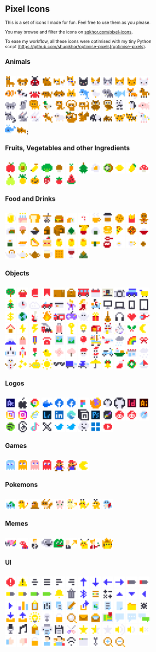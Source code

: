 # Pixel Icons

This is a set of icons I made for fun. Feel free to use them as you please.

You may browse and filter the icons on [sqkhor.com/pixel-icons](https://sqkhor.com/pixel-icons).

To ease my workflow, all these icons were optimised with my tiny Python script [https://github.com/shuqikhor/optimise-pixels](optimise-pixels).

## Animals
\
<img width="36" src="icons/alpaca.svg" title="alpaca.svg">
<img width="36" src="icons/bear.svg" title="bear.svg">
<img width="36" src="icons/bug.svg" title="bug.svg">
<img width="36" src="icons/capybara.svg" title="capybara.svg">
<img width="36" src="icons/cat.svg" title="cat.svg">
<img width="36" src="icons/cat-sit.svg" title="cat-sit.svg">
<img width="36" src="icons/cat-black.svg" title="cat-black.svg">
<img width="36" src="icons/cat-calico.svg" title="cat-calico.svg">
<img width="36" src="icons/cat-grey.svg" title="cat-grey.svg">
<img width="36" src="icons/cat-orange.svg" title="cat-orange.svg">
<img width="36" src="icons/cat-tabby.svg" title="cat-tabby.svg">
<img width="36" src="icons/cat-white.svg" title="cat-white.svg">
<img width="36" src="icons/clownfish.svg" title="clownfish.svg">
<img width="36" src="icons/cow.svg" title="cow.svg">
<img width="36" src="icons/crab.svg" title="crab.svg">
<img width="36" src="icons/dog.svg" title="dog.svg">
<img width="36" src="icons/dog-beagle.svg" title="dog-beagle.svg">
<img width="36" src="icons/dog-shiba.svg" title="dog-shiba.svg">
<img width="36" src="icons/dolphin.svg" title="dolphin.svg">
<img width="36" src="icons/duck.svg" title="duck.svg">
<img width="36" src="icons/elephant.svg" title="elephant.svg">
<img width="36" src="icons/fish.svg" title="fish.svg">
<img width="36" src="icons/fox.svg" title="fox.svg">
<img width="36" src="icons/horse.svg" title="horse.svg">
<img width="36" src="icons/koala.svg" title="koala.svg">
<img width="36" src="icons/koala-hug.svg" title="koala-hug.svg">
<img width="36" src="icons/lion.svg" title="lion.svg">
<img width="36" src="icons/mallard.svg" title="mallard.svg">
<img width="36" src="icons/monkey.svg" title="monkey.svg">
<img width="36" src="icons/monkey-love.svg" title="monkey-love.svg">
<img width="36" src="icons/monkey-walk.svg" title="monkey-walk.svg">
<img width="36" src="icons/owl-1.svg" title="owl-1.svg">
<img width="36" src="icons/owl-2.svg" title="owl-2.svg">
<img width="36" src="icons/panda.svg" title="panda.svg">
<img width="36" src="icons/penguin.svg" title="penguin.svg">
<img width="36" src="icons/pig.svg" title="pig.svg">
<img width="36" src="icons/raccoon.svg" title="raccoon.svg">
<img width="36" src="icons/rabbit-grey.svg" title="rabbit-grey.svg">
<img width="36" src="icons/rabbit-white.svg" title="rabbit-white.svg">
<img width="36" src="icons/rudolph.svg" title="rudolph.svg">
<img width="36" src="icons/sheep.svg" title="sheep.svg">
<img width="36" src="icons/sloth.svg" title="sloth.svg">
<img width="36" src="icons/squirrel.svg" title="squirrel.svg">
<img width="36" src="icons/tapir.svg" title="tapir.svg">
<img width="36" src="icons/tapir-baby.svg" title="tapir-baby.svg">
<img width="36" src="icons/tiger.svg" title="tiger.svg">
<img width="36" src="icons/tiger-walk.svg" title="tiger-walk.svg">
<img width="36" src="icons/unicorn.svg" title="unicorn.svg">
<img width="36" src="icons/whale.svg" title="whale.svg">
<img width="36" src="icons/wombat.svg" title="wombat.svg">

## Fruits, Vegetables and other Ingredients
\
<img width="36" src="icons/apple.svg" title="apple.svg">
<img width="36" src="icons/avocado.svg" title="avocado.svg">
<img width="36" src="icons/banana.svg" title="banana.svg">
<img width="36" src="icons/broccoli.svg" title="broccoli.svg">
<img width="36" src="icons/brown-mushroom.svg" title="brown-mushroom.svg">
<img width="36" src="icons/carrot.svg" title="carrot.svg">
<img width="36" src="icons/durian.svg" title="durian.svg">
<img width="36" src="icons/egg.svg" title="egg.svg">
<img width="36" src="icons/kiwifruit.svg" title="kiwifruit.svg">
<img width="36" src="icons/lemon.svg" title="lemon.svg">
<img width="36" src="icons/mango.svg" title="mango.svg">
<img width="36" src="icons/mushroom.svg" title="mushroom.svg">
<img width="36" src="icons/pear.svg" title="pear.svg">
<img width="36" src="icons/pineapple.svg" title="pineapple.svg">
<img width="36" src="icons/pumpkin.svg" title="pumpkin.svg">
<img width="36" src="icons/strawberry.svg" title="strawberry.svg">
<img width="36" src="icons/tomato.svg" title="tomato.svg">
<img width="36" src="icons/watermelon.svg" title="watermelon.svg">

## Food and Drinks
\
<img width="36" src="icons/beer.svg" title="beer.svg">
<img width="36" src="icons/birthday-cake.svg" title="birthday-cake.svg">
<img width="36" src="icons/bread.svg" title="bread.svg">
<img width="36" src="icons/bubble-tea.svg" title="bubble-tea.svg">
<img width="36" src="icons/burger.svg" title="burger.svg">
<img width="36" src="icons/california-roll.svg" title="california-roll.svg">
<img width="36" src="icons/candycane.svg" title="candycane.svg">
<img width="36" src="icons/coffee.svg" title="coffee.svg">
<img width="36" src="icons/coffee-takeaway.svg" title="coffee-takeaway.svg">
<img width="36" src="icons/cookie.svg" title="cookie.svg">
<img width="36" src="icons/fries.svg" title="fries.svg">
<img width="36" src="icons/gingerbread-man.svg" title="gingerbread-man.svg">
<img width="36" src="icons/gua-bao.svg" title="gua-bao.svg">
<img width="36" src="icons/ice-cream.svg" title="ice-cream.svg">
<img width="36" src="icons/lu-rou-fan.svg" title="lu-rou-fan.svg">
<img width="36" src="icons/mooncake-slice.svg" title="mooncake-slice.svg">
<img width="36" src="icons/mooncake-whole.svg" title="mooncake-whole.svg">
<img width="36" src="icons/nasilemak.svg" title="nasilemak.svg">
<img width="36" src="icons/noodles.svg" title="noodles.svg">
<img width="36" src="icons/onigiri.svg" title="onigiri.svg">
<img width="36" src="icons/pancakes.svg" title="pancakes.svg">
<img width="36" src="icons/pizza-slice.svg" title="pizza-slice.svg">
<img width="36" src="icons/pizza-whole.svg" title="pizza-whole.svg">
<img width="36" src="icons/rice.svg" title="rice.svg">
<img width="36" src="icons/salmon-maki.svg" title="salmon-maki.svg">
<img width="36" src="icons/salmon-nigiri.svg" title="salmon-nigiri.svg">
<img width="36" src="icons/sandwich.svg" title="sandwich.svg">
<img width="36" src="icons/shortcake.svg" title="shortcake.svg">
<img width="36" src="icons/siumai1.svg" title="siumai1.svg">
<img width="36" src="icons/siumai2.svg" title="siumai2.svg">
<img width="36" src="icons/siumai3.svg" title="siumai3.svg">
<img width="36" src="icons/tamago-nigiri.svg" title="tamago-nigiri.svg">
<img width="36" src="icons/tang-yuan.svg" title="tang-yuan.svg">
<img width="36" src="icons/teacup-chinese.svg" title="teacup-chinese.svg">
<img width="36" src="icons/teacup-white-gold.svg" title="teacup-white-gold.svg">
<img width="36" src="icons/teacup-yixing.svg" title="teacup-yixing.svg">
<img width="36" src="icons/teapot-japanese.svg" title="teapot-japanese.svg">
<img width="36" src="icons/teapot-white-gold.svg" title="teapot-white-gold.svg">
<img width="36" src="icons/teapot-yixing.svg" title="teapot-yixing.svg">
<img width="36" src="icons/tehtarik.svg" title="tehtarik.svg">
<img width="36" src="icons/waffle.svg" title="waffle.svg">
<img width="36" src="icons/wine.svg" title="wine.svg">
<img width="36" src="icons/zongzi.svg" title="zongzi.svg">

## Objects
\
<img width="36" src="icons/apple-tree.svg" title="apple-tree.svg">
<img width="36" src="icons/basket.svg" title="basket.svg">
<img width="36" src="icons/book.svg" title="book.svg">
<img width="36" src="icons/bookmark.svg" title="bookmark.svg">
<img width="36" src="icons/box.svg" title="box.svg">
<img width="36" src="icons/briefcase.svg" title="briefcase.svg">
<img width="36" src="icons/bus.svg" title="bus.svg">
<img width="36" src="icons/calendar.svg" title="calendar.svg">
<img width="36" src="icons/camera-polaroid.svg" title="camera-polaroid.svg">
<img width="36" src="icons/camera.svg" title="camera.svg">
<img width="36" src="icons/car.svg" title="car.svg">
<img width="36" src="icons/cart.svg" title="cart.svg">
<img width="36" src="icons/christmas-tree.svg" title="christmas-tree.svg">
<img width="36" src="icons/clock.svg" title="clock.svg">
<img width="36" src="icons/cloud.svg" title="cloud.svg">
<img width="36" src="icons/convertible.svg" title="convertible.svg">
<img width="36" src="icons/credit-card.svg" title="credit-card.svg">
<img width="36" src="icons/dancing-man.svg" title="dancing-man.svg">
<img width="36" src="icons/dancing-woman.svg" title="dancing-woman.svg">
<img width="36" src="icons/delivery.svg" title="delivery.svg">
<img width="36" src="icons/device-computer.svg" title="device-computer.svg">
<img width="36" src="icons/device-laptop.svg" title="device-laptop.svg">
<img width="36" src="icons/device-smartphone.svg" title="device-smartphone.svg">
<img width="36" src="icons/device-tablet.svg" title="device-tablet.svg">
<img width="36" src="icons/dollar.svg" title="dollar.svg">
<img width="36" src="icons/earth.svg" title="earth.svg">
<img width="36" src="icons/electric-guitar.svg" title="electric-guitar.svg">
<img width="36" src="icons/fire.svg" title="fire.svg">
<img width="36" src="icons/fire-engine.svg" title="fire-engine.svg">
<img width="36" src="icons/game-controller.svg" title="game-controller.svg">
<img width="36" src="icons/ghost.svg" title="ghost.svg">
<img width="36" src="icons/gift.svg" title="gift.svg">
<img width="36" src="icons/guitar.svg" title="guitar.svg">
<img width="36" src="icons/headphones.svg" title="headphones.svg">
<img width="36" src="icons/heart.svg" title="heart.svg">
<img width="36" src="icons/helicopter.svg" title="helicopter.svg">
<img width="36" src="icons/house.svg" title="house.svg">
<img width="36" src="icons/lightning-bolt-1.svg" title="lightning-bolt-1.svg">
<img width="36" src="icons/lightning-bolt-2.svg" title="lightning-bolt-2.svg">
<img width="36" src="icons/locomotive.svg" title="locomotive.svg">
<img width="36" src="icons/luggage.svg" title="luggage.svg">
<img width="36" src="icons/key.svg" title="key.svg">
<img width="36" src="icons/light-bulb.svg" title="light-bulb.svg">
<img width="36" src="icons/mailbox.svg" title="mailbox.svg">
<img width="36" src="icons/maneki-neko.svg" title="maneki-neko.svg">
<img width="36" src="icons/mirror-ball.svg" title="mirror-ball.svg">
<img width="36" src="icons/mistletoe.svg" title="mistletoe.svg">
<img width="36" src="icons/moon.svg" title="moon.svg">
<img width="36" src="icons/mount-fuji.svg" title="mount-fuji.svg">
<img width="36" src="icons/paper-bag.svg" title="paper-bag.svg">
<img width="36" src="icons/pencil.svg" title="pencil.svg">
<img width="36" src="icons/phone.svg" title="phone.svg">
<img width="36" src="icons/photo.svg" title="photo.svg">
<img width="36" src="icons/picture.svg" title="picture.svg">
<img width="36" src="icons/pin.svg" title="pin.svg">
<img width="36" src="icons/pinata.svg" title="pinata.svg">
<img width="36" src="icons/plane.svg" title="plane.svg">
<img width="36" src="icons/rain.svg" title="rain.svg">
<img width="36" src="icons/rainbow.svg" title="rainbow.svg">
<img width="36" src="icons/ribbon.svg" title="ribbon.svg">
<img width="36" src="icons/robot.svg" title="robot.svg">
<img width="36" src="icons/rocket.svg" title="rocket.svg">
<img width="36" src="icons/rose.svg" title="rose.svg">
<img width="36" src="icons/rubber-duck.svg" title="rubber-duck.svg">
<img width="36" src="icons/sakura.svg" title="sakura.svg">
<img width="36" src="icons/sakura-tree.svg" title="sakura-tree.svg">
<img width="36" src="icons/santa-face.svg" title="santa-face.svg">
<img width="36" src="icons/santa.svg" title="santa.svg">
<img width="36" src="icons/scooter.svg" title="scooter.svg">
<img width="36" src="icons/ship.svg" title="ship.svg">
<img width="36" src="icons/shop.svg" title="shop.svg">
<img width="36" src="icons/snow.svg" title="snow.svg">
<img width="36" src="icons/snowman.svg" title="snowman.svg">
<img width="36" src="icons/sparkles.svg" title="sparkles.svg">
<img width="36" src="icons/submarine.svg" title="submarine.svg">
<img width="36" src="icons/sun.svg" title="sun.svg">
<img width="36" src="icons/sunglasses.svg" title="sunglasses.svg">
<img width="36" src="icons/truck.svg" title="truck.svg">
<img width="36" src="icons/truck-fast.svg" title="truck-fast.svg">
<img width="36" src="icons/umbrella.svg" title="umbrella.svg">
<img width="36" src="icons/xmas-bell.svg" title="xmas-bell.svg">
<img width="36" src="icons/xmas-stocking.svg" title="xmas-stocking.svg">
<img width="36" src="icons/wreath.svg" title="wreath.svg">
<img width="36" src="icons/yacht.svg" title="yacht.svg">

## Logos
\
<img width="36" src="icons/after-effects.svg" title="after-effects.svg">
<img width="36" src="icons/apple-logo.svg" title="apple-logo.svg">
<img width="36" src="icons/chrome.svg" title="chrome.svg">
<img width="36" src="icons/docker.svg" title="docker.svg">
<img width="36" src="icons/facebook.svg" title="facebook.svg">
<img width="36" src="icons/facebook-detailed.svg" title="facebook-detailed.svg">
<img width="36" src="icons/figma.svg" title="figma.svg">
<img width="36" src="icons/firefox.svg" title="firefox.svg">
<img width="36" src="icons/github.svg" title="github.svg">
<img width="36" src="icons/github-big.svg" title="github-big.svg">
<img width="36" src="icons/indesign.svg" title="indesign.svg">
<img width="36" src="icons/illustrator.svg" title="illustrator.svg">
<img width="36" src="icons/instagram.svg" title="instagram.svg">
<img width="36" src="icons/instagram-detailed.svg" title="instagram-detailed.svg">
<img width="36" src="icons/internet-explorer.svg" title="internet-explorer.svg">
<img width="36" src="icons/lightroom.svg" title="lightroom.svg">
<img width="36" src="icons/linkedin.svg" title="linkedin.svg">
<img width="36" src="icons/microsoft-edge.svg" title="microsoft-edge.svg">
<img width="36" src="icons/notion.svg" title="notion.svg">
<img width="36" src="icons/photoshop.svg" title="photoshop.svg">
<img width="36" src="icons/procreate.svg" title="procreate.svg">
<img width="36" src="icons/reddit.svg" title="reddit.svg">
<img width="36" src="icons/reddit-detailed.svg" title="reddit-detailed.svg">
<img width="36" src="icons/safari.svg" title="safari.svg">
<img width="36" src="icons/spotify.svg" title="spotify.svg">
<img width="36" src="icons/threads.svg" title="threads.svg">
<img width="36" src="icons/tiktok.svg" title="tiktok.svg">
<img width="36" src="icons/x.svg" title="x.svg">
<img width="36" src="icons/twitter.svg" title="twitter.svg">
<img width="36" src="icons/twitter-detailed.svg" title="twitter-detailed.svg">
<img width="36" src="icons/waze.svg" title="waze.svg">
<img width="36" src="icons/windows-11.svg" title="windows-11.svg">
<img width="36" src="icons/youtube.svg" title="youtube.svg">

## Games
\
<img width="36" src="icons/ghost-blue.svg" title="ghost-blue.svg">
<img width="36" src="icons/ghost-orange.svg" title="ghost-orange.svg">
<img width="36" src="icons/ghost-pink.svg" title="ghost-pink.svg">
<img width="36" src="icons/ghost-red.svg" title="ghost-red.svg">
<img width="36" src="icons/mario.svg" title="mario.svg">
<img width="36" src="icons/mario-jump.svg" title="mario-jump.svg">
<img width="36" src="icons/pacman.svg" title="pacman.svg">

## Pokemons
\
<img width="36" src="icons/bulbasaur.svg" title="bulbasaur.svg">
<img width="36" src="icons/charmander.svg" title="charmander.svg">
<img width="36" src="icons/diglett.svg" title="diglett.svg">
<img width="36" src="icons/eevee.svg" title="eevee.svg">
<img width="36" src="icons/jigglypuff.svg" title="jigglypuff.svg">
<img width="36" src="icons/meowth.svg" title="meowth.svg">
<img width="36" src="icons/pikachu.svg" title="pikachu.svg">
<img width="36" src="icons/psyduck.svg" title="psyduck.svg">
<img width="36" src="icons/squirtle.svg" title="squirtle.svg">

## Memes
\
<img width="36" src="icons/nyan-cat.svg" title="nyan-cat.svg">
<img width="36" src="icons/spooderman.svg" title="spooderman.svg">
<img width="36" src="icons/rickroll.svg" title="rickroll.svg">
<img width="36" src="icons/sacabambaspis.svg" title="sacabambaspis.svg">
<img width="36" src="icons/sad-pepe.svg" title="sad-pepe.svg">
<img width="36" src="icons/stonks.svg" title="stonks.svg">
<img width="36" src="icons/surprised-pikachu.svg" title="surprised-pikachu.svg">
<img width="36" src="icons/take-my-money.svg" title="take-my-money.svg">
<img width="36" src="icons/this-is-fine.svg" title="this-is-fine.svg">

## UI
\
<img width="36" src="icons/alert-circle.svg" title="alert-circle.svg">
<img width="36" src="icons/alert-triangle.svg" title="alert-triangle.svg">
<img width="36" src="icons/align-center.svg" title="align-center.svg">
<img width="36" src="icons/align-justify.svg" title="align-justify.svg">
<img width="36" src="icons/align-left.svg" title="align-left.svg">
<img width="36" src="icons/align-right.svg" title="align-right.svg">
<img width="36" src="icons/arrow-up.svg" title="arrow-up.svg">
<img width="36" src="icons/arrow-down.svg" title="arrow-down.svg">
<img width="36" src="icons/arrow-left.svg" title="arrow-left.svg">
<img width="36" src="icons/arrow-right.svg" title="arrow-right.svg">
<img width="36" src="icons/battery-1-6.svg" title="battery-1-6.svg">
<img width="36" src="icons/battery-2-6.svg" title="battery-2-6.svg">
<img width="36" src="icons/battery-3-6.svg" title="battery-3-6.svg">
<img width="36" src="icons/battery-4-6.svg" title="battery-4-6.svg">
<img width="36" src="icons/battery-5-6.svg" title="battery-5-6.svg">
<img width="36" src="icons/battery-6-6.svg" title="battery-6-6.svg">
<img width="36" src="icons/bell.svg" title="bell.svg">
<img width="36" src="icons/bin.svg" title="bin.svg">
<img width="36" src="icons/bluetooth.svg" title="bluetooth.svg">
<img width="36" src="icons/burger-menu.svg" title="burger-menu.svg">
<img width="36" src="icons/calculator.svg" title="calculator.svg">
<img width="36" src="icons/caret-up.svg" title="caret-up.svg">
<img width="36" src="icons/caret-down.svg" title="caret-down.svg">
<img width="36" src="icons/caret-left.svg" title="caret-left.svg">
<img width="36" src="icons/caret-right.svg" title="caret-right.svg">
<img width="36" src="icons/chart.svg" title="chart.svg">
<img width="36" src="icons/clipboard.svg" title="clipboard.svg">
<img width="36" src="icons/control-panel.svg" title="control-panel.svg">
<img width="36" src="icons/copy.svg" title="copy.svg">
<img width="36" src="icons/edit.svg" title="edit.svg">
<img width="36" src="icons/export.svg" title="export.svg">
<img width="36" src="icons/file-picture.svg" title="file-picture.svg">
<img width="36" src="icons/file-text.svg" title="file-text.svg">
<img width="36" src="icons/file.svg" title="file.svg">
<img width="36" src="icons/folder.svg" title="folder.svg">
<img width="36" src="icons/gear.svg" title="gear.svg">
<img width="36" src="icons/inbox.svg" title="inbox.svg">
<img width="36" src="icons/outbox.svg" title="outbox.svg">
<img width="36" src="icons/light-bulb-on.svg" title="light-bulb-on.svg">
<img width="36" src="icons/light-bulb-off.svg" title="light-bulb-off.svg">
<img width="36" src="icons/lock.svg" title="lock.svg">
<img width="36" src="icons/magnifier.svg" title="magnifier.svg">
<img width="36" src="icons/mail.svg" title="mail.svg">
<img width="36" src="icons/mail-open.svg" title="mail-open.svg">
<img width="36" src="icons/map.svg" title="map.svg">
<img width="36" src="icons/message.svg" title="message.svg">
<img width="36" src="icons/message-typing.svg" title="message-typing.svg">
<img width="36" src="icons/messages.svg" title="messages.svg">
<img width="36" src="icons/microphone.svg" title="microphone.svg">
<img width="36" src="icons/music.svg" title="music.svg">
<img width="36" src="icons/paste.svg" title="paste.svg">
<img width="36" src="icons/printer.svg" title="printer.svg">
<img width="36" src="icons/save.svg" title="save.svg">
<img width="36" src="icons/scissors.svg" title="scissors.svg">
<img width="36" src="icons/star.svg" title="star.svg">
<img width="36" src="icons/star-half.svg" title="star-half.svg">
<img width="36" src="icons/star-empty.svg" title="star-empty.svg">
<img width="36" src="icons/sound-high.svg" title="sound-high.svg">
<img width="36" src="icons/sound-low.svg" title="sound-low.svg">
<img width="36" src="icons/sound-mute.svg" title="sound-mute.svg">
<img width="36" src="icons/thumb-up.svg" title="thumb-up.svg">
<img width="36" src="icons/thumb-down.svg" title="thumb-down.svg">
<img width="36" src="icons/unlock.svg" title="unlock.svg">
<img width="36" src="icons/user.svg" title="user.svg">
<img width="36" src="icons/users.svg" title="users.svg">
<img width="36" src="icons/wifi.svg" title="wifi.svg">
<img width="36" src="icons/window-ui.svg" title="window-ui.svg">
<img width="36" src="icons/wrench.svg" title="wrench.svg">
<img width="36" src="icons/zoom-in.svg" title="zoom-in.svg">
<img width="36" src="icons/zoom-out.svg" title="zoom-out.svg">


